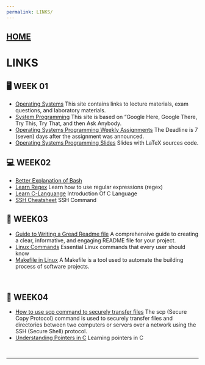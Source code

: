 ```yaml
---
permalink: LINKS/
---
```


## [HOME](../)

# LINKS

## 🖥️ WEEK 01

* [Operating Systems](https://os.vlsm.org/)
  This site contains links to lecture materials, exam questions, and laboratory materials.
* [System Programming](https://sp.vlsm.org/)
  This site is based on “Google Here, Google There, Try This, Try That, and then Ask Anybody.
* [Operating Systems Programming Weekly Assignments](https://demos.vlsm.org/)
  The Deadline is 7 (seven) days after the assignment was announced.
* [Operating Systems Programming Slides](https://docos.vlsm.org/)
  Slides with LaTeX sources code.

## 💻 WEEK02
* [Better Explanation of Bash](https://www.youtube.com/watch?v=I4EWvMFj37g)
* [Learn Regex](https://www.youtube.com/watch?v=bgBWp9EIlMM)
  Learn how to use regular expressions (regex)
* [Learn C-Languange](https://www.geeksforgeeks.org/c-language-introduction/)
  Introduction Of C Language
* [SSH Cheatsheet](https://quickref.me/ssh)
  SSH Command

## 💾 WEEK03
* [Guide to Writing a Gread Readme file](https://dev.to/quira/5-pro-tips-for-an-unbeatable-readme-143i)
  A comprehensive guide to creating a clear, informative, and engaging README file for your project.
* [Linux Commands](https://www.digitalocean.com/community/tutorials/linux-commands)
  Essential Linux commands that every user should know
* [Makefile in Linux](https://opensource.com/article/18/8/what-how-makefile)
  A Makefile is a tool used to automate the building process of software projects.
<br>

## 📘 WEEK04
* [How to use scp command to securely transfer files](https://linuxize.com/post/how-to-use-scp-command-to-securely-transfer-files/)
  The scp (Secure Copy Protocol) command is used to securely transfer files and directories between two computers or servers over a network using the SSH (Secure Shell) protocol.
* [Understanding Pointers in C](https://www.w3schools.com/c/c_pointers.php)
  Learning pointers in C
<br>
<hr>

